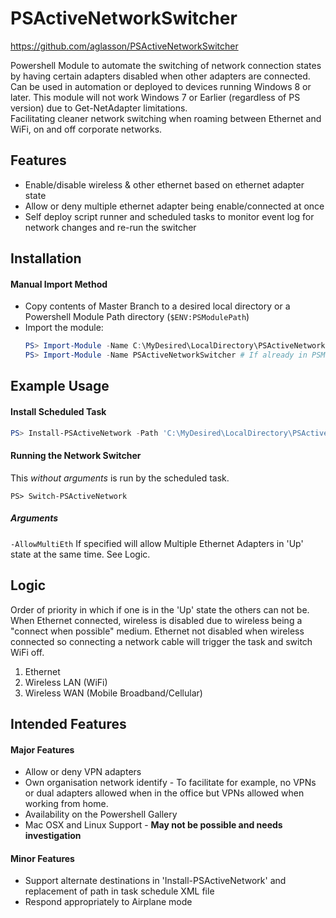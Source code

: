# PSActiveNetworkSwitcher 
https://github.com/aglasson/PSActiveNetworkSwitcher

Powershell Module to automate the switching of network connection states by having certain adapters disabled when other adapters are connected.  
Can be used in automation or deployed to devices running Windows 8 or later. This module will not work Windows 7 or Earlier (regardless of PS version) due to Get-NetAdapter limitations.  
Facilitating cleaner network switching when roaming between Ethernet and WiFi, on and off corporate networks.  

## Features
* Enable/disable wireless & other ethernet based on ethernet adapter state
* Allow or deny multiple ethernet adapter being enable/connected at once
* Self deploy script runner and scheduled tasks to monitor event log for network changes and re-run the switcher

## Installation
#### Manual Import Method
* Copy contents of Master Branch to a desired local directory or a Powershell Module Path directory (`$ENV:PSModulePath`)
* Import the module:
  ```powershell
  PS> Import-Module -Name C:\MyDesired\LocalDirectory\PSActiveNetworkSwitcher\Module\PSActiveNetworkSwitcher.psd1 # Unless placed in a PSModulePath directory.
  PS> Import-Module -Name PSActiveNetworkSwitcher # If already in PSModulePath. New Powershell session after copy.
  ```

## Example Usage
#### Install Scheduled Task
```powershell
PS> Install-PSActiveNetwork -Path 'C:\MyDesired\LocalDirectory\PSActiveNetworkSwitcher' # For now this will only copy to 'C:\Support\ScheduledTasks\PSActiveNetworkSwitcher\'
```
#### Running the Network Switcher
This *without arguments* is run by the scheduled task.
```
PS> Switch-PSActiveNetwork
```
##### Arguments
`-AllowMultiEth` If specified will allow Multiple Ethernet Adapters in 'Up' state at the same time. See Logic.

## Logic
Order of priority in which if one is in the 'Up' state the others can not be. When Ethernet connected, wireless is disabled due to wireless being a "connect when possible" medium. Ethernet not disabled when wireless connected so connecting a network cable will trigger the task and switch WiFi off.
1. Ethernet
2. Wireless LAN (WiFi)
3. Wireless WAN (Mobile Broadband/Cellular)

## Intended Features
#### Major Features
* Allow or deny VPN adapters
* Own organisation network identify - To facilitate for example, no VPNs or dual adapters allowed when in the office but VPNs allowed when working from home.
* Availability on the Powershell Gallery
* Mac OSX and Linux Support - **May not be possible and needs investigation**

#### Minor Features
* Support alternate destinations in 'Install-PSActiveNetwork' and replacement of path in task schedule XML file
* Respond appropriately to Airplane mode